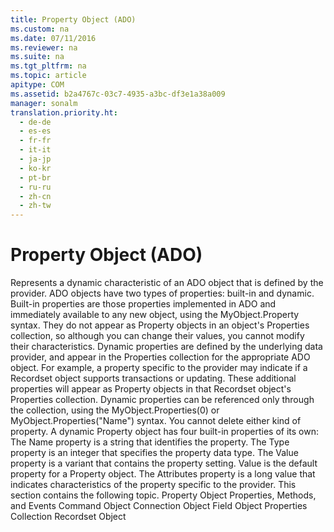 ```yaml
---
title: Property Object (ADO)
ms.custom: na
ms.date: 07/11/2016
ms.reviewer: na
ms.suite: na
ms.tgt_pltfrm: na
ms.topic: article
apitype: COM
ms.assetid: b2a4767c-03c7-4935-a3bc-df3e1a38a009
manager: sonalm
translation.priority.ht: 
  - de-de
  - es-es
  - fr-fr
  - it-it
  - ja-jp
  - ko-kr
  - pt-br
  - ru-ru
  - zh-cn
  - zh-tw
---
```

# Property Object (ADO)
<?xml version="1.0" encoding="utf-8"?>
<developerReferenceWithoutSyntaxDocument xmlns="http://ddue.schemas.microsoft.com/authoring/2003/5" xmlns:xlink="http://www.w3.org/1999/xlink" xmlns:xsi="http://www.w3.org/2001/XMLSchema-instance" xsi:schemaLocation="http://ddue.schemas.microsoft.com/authoring/2003/5 http://dduestorage.blob.core.windows.net/ddueschema/developer.xsd">
  <introduction>
    <para>Represents a dynamic characteristic of an ADO object that is defined by the provider.</para>
  </introduction>
  <languageReferenceRemarks>
    <content>
      <para>ADO objects have two types of properties: built-in and dynamic.</para>
      <para>Built-in properties are those properties implemented in ADO and immediately available to any new object, using the <codeInline>MyObject.Property</codeInline> syntax. They do not appear as <legacyBold>Property</legacyBold> objects in an object's <legacyLink xlink:href="1d539aa8-ce0d-4418-ab03-8d0a3c1e9d82">Properties</legacyLink> collection, so although you can change their values, you cannot modify their characteristics.</para>
      <para>Dynamic properties are defined by the underlying data provider, and appear in the <legacyBold>Properties</legacyBold> collection for the appropriate ADO object. For example, a property specific to the provider may indicate if a <legacyLink xlink:href="ede1415f-c3df-4cc5-a05b-2576b2b84b60">Recordset</legacyLink> object supports transactions or updating. These additional properties will appear as <legacyBold>Property</legacyBold> objects in that <legacyBold>Recordset</legacyBold> object's <legacyBold>Properties</legacyBold> collection. Dynamic properties can be referenced only through the collection, using the <codeInline>MyObject.Properties(0)</codeInline> or <codeInline>MyObject.Properties("Name")</codeInline> syntax.</para>
      <para>You cannot delete either kind of property.</para>
      <para>A dynamic <legacyBold>Property</legacyBold> object has four built-in properties of its own:  </para>
      <list class="bullet">
        <listItem>
          <para>The <legacyLink xlink:href="cfd0e29c-8310-44ab-85c3-5761184b865d">Name</legacyLink> property is a string that identifies the property.</para>
        </listItem>
        <listItem>
          <para>The <legacyLink xlink:href="8a4c079f-9f4f-4545-801d-85983b8db71e">Type</legacyLink> property is an integer that specifies the property data type.</para>
        </listItem>
        <listItem>
          <para>The <legacyLink xlink:href="48919c74-86d4-462e-99b9-8854ceb8d683">Value</legacyLink> property is a variant that contains the property setting. <legacyBold>Value</legacyBold> is the default property for a <legacyBold>Property</legacyBold> object.</para>
        </listItem>
        <listItem>
          <para>The <legacyLink xlink:href="acc15d40-68a6-4ba9-85bd-12d331aecaa6">Attributes</legacyLink> property is a long value that indicates characteristics of the property specific to the provider.</para>
        </listItem>
      </list>
      <para>This section contains the following topic.  </para>
      <list class="bullet">
        <listItem>
          <para>
            <legacyLink xlink:href="21f67a7d-6273-4648-9abd-2236650efa4c">Property Object Properties, Methods, and Events</legacyLink>           </para>
        </listItem>
      </list>
    </content>
  </languageReferenceRemarks>
  <relatedTopics>
<link xlink:href="a02c22fb-542d-465e-a629-30fd59dcbebf">Command Object</link>
<link xlink:href="ef6b1824-5b12-43db-89d7-8f3d13896d4d">Connection Object</link>
<link xlink:href="b10a72fc-3c4b-4186-a70b-993dc9f7a092">Field Object</link>
<link xlink:href="1d539aa8-ce0d-4418-ab03-8d0a3c1e9d82">Properties Collection</link>
<link xlink:href="ede1415f-c3df-4cc5-a05b-2576b2b84b60">Recordset Object</link>
</relatedTopics>
</developerReferenceWithoutSyntaxDocument>
